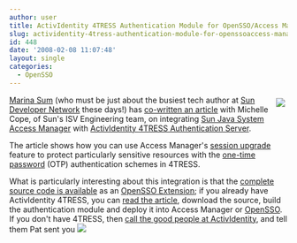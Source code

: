 ```yaml
---
author: user
title: ActivIdentity 4TRESS Authentication Module for OpenSSO/Access Manager
slug: actividentity-4tress-authentication-module-for-openssoaccess-manager
id: 448
date: '2008-02-08 11:07:48'
layout: single
categories:
  - OpenSSO
---
```


<span style="margin: 5px; float: right;">[![](http://blogs.sun.com/theaquarium/resource/ai_logo.gif)](http://developers.sun.com/identity/reference/techart/4tress.html)</span>

[Marina Sum](http://weblogs.java.net/blog/marinasum/) (who must be just about the busiest tech author at [Sun Developer Network](http://developers.sun.com/) these days!) has [co-written an article](http://developers.sun.com/identity/reference/techart/4tress.html) with Michelle Cope, of Sun's ISV Engineering team, on integrating [Sun Java System Access Manager](http://www.sun.com/software/products/access_mgr/) with [ActivIdentity 4TRESS Authentication Server](http://www.actividentity.com/products/4tress_auth_server__home.php).

The article shows how you can use Access Manager's [session upgrade](http://docs.sun.com/app/docs/doc/819-4670/6n6qardud?a=view) feature to protect particularly sensitive resources with the [one-time password](http://en.wikipedia.org/wiki/One-time_password) (OTP) authentication schemes in 4TRESS.

What is particularly interesting about this integration is that the [complete source code is available](https://opensso.dev.java.net/source/browse/opensso/extensions/authn4tress) as an [OpenSSO Extension](https://opensso.dev.java.net/public/extensions/); if you already have ActivIdentity 4TRESS, you can [read the article](http://developers.sun.com/identity/reference/techart/4tress.html), download the source, build the authentication module and deploy it into Access Manager or [OpenSSO](https://opensso.dev.java.net/). If you don't have 4TRESS, then [call the good people at ActivIdentity](http://www.actividentity.com/en/contact/index.php), and tell them Pat sent you ![](http://blogs.sun.com/images/smileys/wink.gif)